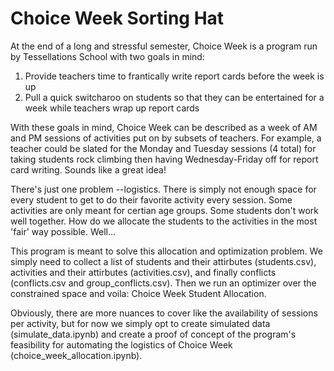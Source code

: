# Choice Week Sorting Hat

At the end of a long and stressful semester, Choice Week is a program run by Tessellations School with two goals in mind:
1. Provide teachers time to frantically write report cards before the week is up
2. Pull a quick switcharoo on students so that they can be entertained for a week while teachers wrap up report cards

With these goals in mind, Choice Week can be described as a week of AM and PM sessions of activities put on by subsets of teachers. For example, a teacher could be slated for the Monday and Tuesday sessions (4 total) for taking students rock climbing then having Wednesday-Friday off for report card writing. Sounds like a great idea!

There's just one problem --logistics. There is simply not enough space for every student to get to do their favorite activity every session. Some activities are only meant for certian age groups. Some students don't work well together. How do we allocate the students to the activities in the most 'fair' way possible. Well...

This program is meant to solve this allocation and optimization problem. We simply need to collect a list of students and their attirbutes (students.csv), activities and their attirbutes (activities.csv), and finally conflicts (conflicts.csv and group_conflicts.csv). Then we run an optimizer over the constrained space and voila: Choice Week Student Allocation.

Obviously, there are more nuances to cover like the availability of sessions per activity, but for now we simply opt to create simulated data (simulate_data.ipynb) and create a proof of concept of the program's feasibility for automating the logistics of Choice Week (choice_week_allocation.ipynb).
